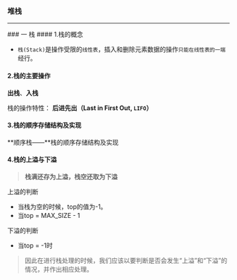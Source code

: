 ### 堆栈
<hr />
### 一 栈
#### 1.栈的概念

- `栈(Stack)`是操作受限的`线性表`，插入和删除元素数据的操作`只能在线性表的一端`经行。

#### 2.栈的主要操作
**出栈**、**入栈**

栈的操作特性：
**后进先出（Last in First Out, `LIFO`）**

#### 3.栈的顺序存储结构及实现

**顺序栈——**栈的顺序存储结构及实现


#### 4.栈的上溢与下溢

> **栈满还存为上溢，栈空还取为下溢**

上溢的判断
- 当栈为空的时候，top的值为-1。
- 当top = MAX_SIZE - 1

下溢的判断
- 当top = -1时

> 因此在进行栈处理的时候，我们应该以要判断是否会发生“上溢”和“下溢”的情况，并作出相应处理。